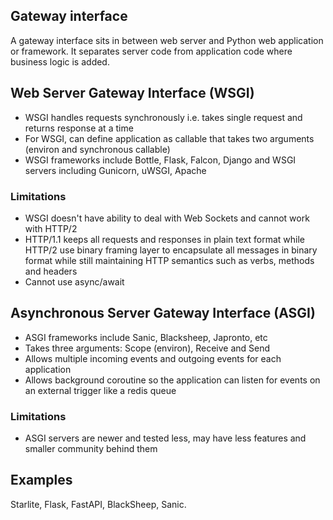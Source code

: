 ## Gateway interface

A gateway interface sits in between web server and Python web application or framework. It separates server code from application code where business logic is added.

## Web Server Gateway Interface (WSGI)

- WSGI handles requests synchronously i.e. takes single request and returns response at a time
- For WSGI, can define application as callable that takes two arguments (environ and synchronous callable)
- WSGI frameworks include Bottle, Flask, Falcon, Django and WSGI servers including Gunicorn, uWSGI, Apache

### Limitations

- WSGI doesn't have ability to deal with Web Sockets and cannot work with HTTP/2
- HTTP/1.1 keeps all requests and responses in plain text format while HTTP/2 use binary framing layer to encapsulate all messages in binary format while still maintaining HTTP semantics such as verbs, methods and headers
- Cannot use async/await

## Asynchronous Server Gateway Interface (ASGI)

- ASGI frameworks include Sanic, Blacksheep, Japronto, etc
- Takes three arguments: Scope (environ), Receive and Send
- Allows multiple incoming events and outgoing events for each application
- Allows background coroutine so the application can listen for events on an external trigger like a redis queue

### Limitations

- ASGI servers are newer and tested less, may have less features and smaller community behind them

## Examples

Starlite, Flask, FastAPI, BlackSheep, Sanic.

